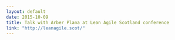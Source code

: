 ```yaml
---
layout: default
date: 2015-10-09
title: Talk with Arber Plana at Lean Agile Scotland conference
link: "http://leanagile.scot/"
---
```

